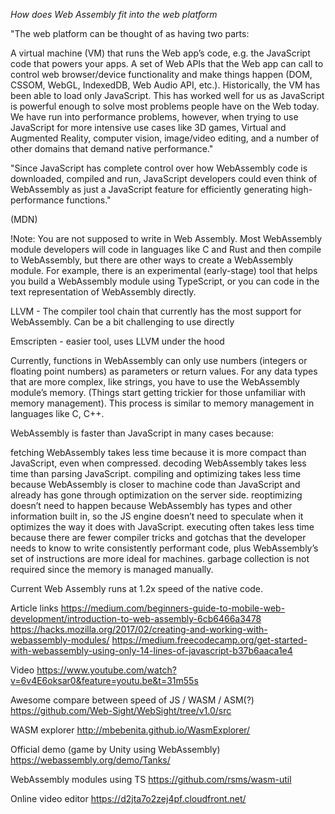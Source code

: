 _How does Web Assembly fit into the web platform_ 

"The web platform can be thought of as having two parts:

 A virtual machine (VM) that runs the Web app’s code, e.g. the JavaScript code that powers your apps.
 A set of Web APIs that the Web app can call to control web browser/device functionality and make things happen
  (DOM, CSSOM, WebGL, IndexedDB, Web Audio API, etc.).
 Historically, the VM has been able to load only JavaScript.
 This has worked well for us as JavaScript is powerful enough to solve most problems people have on the Web today.
 We have run into performance problems, however, when trying to use JavaScript for more intensive use cases like 3D games,
 Virtual and Augmented Reality, computer vision, image/video editing, and a number of other domains that demand native performance."

"Since JavaScript has complete control over how WebAssembly code is downloaded, compiled and run, JavaScript developers
could even think of WebAssembly as just a JavaScript feature for efficiently generating high-performance functions."

(MDN)

!Note: You are not supposed to write in Web Assembly. Most WebAssembly module developers will code in languages like C and Rust and then compile to WebAssembly, 
but there are other ways to create a WebAssembly module. For example, there is an experimental (early-stage) tool that helps you 
build a WebAssembly module using TypeScript, or you can code in the text representation of WebAssembly directly.

LLVM - The compiler tool chain that currently has the most support for WebAssembly.
Can be a bit challenging to use directly

Emscripten - easier tool, uses LLVM under the hood

Currently, functions in WebAssembly can only use numbers (integers or floating point numbers) as parameters or return values.
For any data types that are more complex, like strings, you have to use the WebAssembly module’s memory.
(Things start getting trickier for those unfamiliar with memory management). 
This process is similar to memory management in languages like C, C++.

WebAssembly is faster than JavaScript in many cases because:

fetching WebAssembly takes less time because it is more compact than JavaScript, even when compressed.
decoding WebAssembly takes less time than parsing JavaScript.
compiling and optimizing takes less time because WebAssembly is closer to machine code than JavaScript and already has gone through optimization on the server side.
reoptimizing doesn’t need to happen because WebAssembly has types and other information built in, so the JS engine doesn’t need to speculate when it optimizes the way it does with JavaScript.
executing often takes less time because there are fewer compiler tricks and gotchas that the developer needs to know to write consistently performant code, plus WebAssembly’s set of instructions are more ideal for machines.
garbage collection is not required since the memory is managed manually.

Current Web Assembly runs at 1.2x speed of the native code.

Article links
https://medium.com/beginners-guide-to-mobile-web-development/introduction-to-web-assembly-6cb6466a3478
https://hacks.mozilla.org/2017/02/creating-and-working-with-webassembly-modules/
https://medium.freecodecamp.org/get-started-with-webassembly-using-only-14-lines-of-javascript-b37b6aaca1e4

Video
https://www.youtube.com/watch?v=6v4E6oksar0&feature=youtu.be&t=31m55s

Awesome compare between speed of JS / WASM / ASM(?)
https://github.com/Web-Sight/WebSight/tree/v1.0/src

WASM explorer
http://mbebenita.github.io/WasmExplorer/

Official demo (game by Unity using WebAssembly)
https://webassembly.org/demo/Tanks/

WebAssembly modules using TS
https://github.com/rsms/wasm-util

Online video editor
https://d2jta7o2zej4pf.cloudfront.net/
